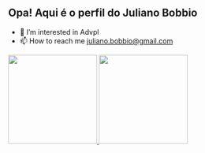 ## Opa! Aqui é o perfil do Juliano Bobbio
- 👀 I’m interested in Advpl
- 📫 How to reach me juliano.bobbio@gmail.com
 <div>
  <a href="https://github.com/julianobobbio">
  <img height="180em" src="https://github-readme-stats.vercel.app/api?username=julianobobbio&show_icons=true&theme=dracula&include_all_commits=true&count_private=true"/>
  <img height="180em" src="https://github-readme-stats.vercel.app/api/top-langs/?username=julianobobbio&layout=compact&langs_count=7&theme=dracula"/>
</div>
